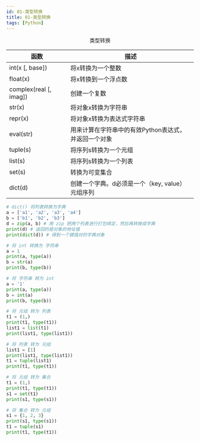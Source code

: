 ```yaml
---
id: 01-类型转换
title: 01-类型转换
tags: [Python]
---
```


<center>类型转换</center>

| 函数                   | 描述                                                 |
| ---------------------- | ---------------------------------------------------- |
| int(x [, base])        | 将x转换为一个整数                                    |
| float(x)               | 将x转换到一个浮点数                                  |
| complex(real [, imag]) | 创建一个复数                                         |
| str(x)                 | 将对象x转换为字符串                                  |
| repr(x)                | 将对象x转换为表达式字符串                            |
| eval(str)              | 用来计算在字符串中的有效Python表达式，并返回一个对象 |
| tuple(s)               | 将序列s转换为一个元组                                |
| list(s)                | 将序列s转换为一个列表                                |
| set(s)                 | 转换为可变集合                                       |
| dict(d)                | 创建一个字典。d必须是一个（key, value）元组序列      |

```python
# dict() 将列表转换为字典
a = ['a1', 'a2', 'a3', 'a4']
b = ['b1', 'b2', 'b3']
d = zip(a, b) # 用 zip 把两个列表进行打包绑定，然后再转换成字典
print(d) # 返回的是对象的地址值
print(dict(d)) # 得到一个键值对的字典对象
```


```python
# 将 int 转换为 字符串
a = 1
print(a, type(a))
b = str(a)
print(b, type(b))
```


```python
# 将 字符串 转为 int
a = '1'
print(a, type(a))
b = int(a)
print(b, type(b))
```


```python
# 将 元组 转为 列表
t1 = (1,)
print(t1, type(t1))
list1 = list(t1)
print(list1, type(list1))
```


```python
# 将 列表 转为 元组
list1 = [1]
print(list1, type(list1))
t1 = tuple(list1)
print(t1, type(t1))
```


```python
# 将 元组 转为 集合
t1 = (1,)
print(t1, type(t1))
s1 = set(t1)
print(s1, type(s1))
```

```python
# 将 集合 转为 元组
s1 = {1, 2, 3}
print(s1, type(s1))
t1 = tuple(s1)
print(t1, type(t1))
```

